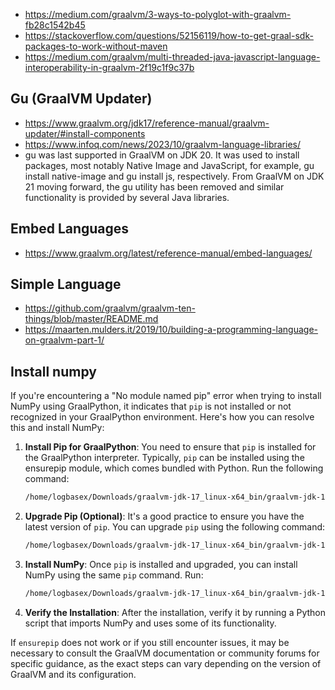 - https://medium.com/graalvm/3-ways-to-polyglot-with-graalvm-fb28c1542b45
- https://stackoverflow.com/questions/52156119/how-to-get-graal-sdk-packages-to-work-without-maven
- https://medium.com/graalvm/multi-threaded-java-javascript-language-interoperability-in-graalvm-2f19c1f9c37b

## Gu (GraalVM Updater)
- https://www.graalvm.org/jdk17/reference-manual/graalvm-updater/#install-components
- https://www.infoq.com/news/2023/10/graalvm-language-libraries/
- gu was last supported in GraalVM on JDK 20. It was used to install packages, most notably Native Image and JavaScript, for example, gu install native-image and gu install js, respectively. From GraalVM on JDK 21 moving forward, the gu utility has been removed and similar functionality is provided by several Java libraries.

## Embed Languages
- https://www.graalvm.org/latest/reference-manual/embed-languages/

## Simple Language
- https://github.com/graalvm/graalvm-ten-things/blob/master/README.md
- https://maarten.mulders.it/2019/10/building-a-programming-language-on-graalvm-part-1/

## Install numpy

If you're encountering a "No module named pip" error when trying to install NumPy using GraalPython, it indicates that `pip` is not installed or not recognized in your GraalPython environment. Here's how you can resolve this and install NumPy:

1. **Install Pip for GraalPython**: You need to ensure that `pip` is installed for the GraalPython interpreter. Typically, `pip` can be installed using the ensurepip module, which comes bundled with Python. Run the following command:
   ```bash
   /home/logbasex/Downloads/graalvm-jdk-17_linux-x64_bin/graalvm-jdk-17.0.7+8.1/bin/graalpy -m ensurepip
   ```

2. **Upgrade Pip (Optional)**: It's a good practice to ensure you have the latest version of `pip`. You can upgrade `pip` using the following command:
   ```bash
   /home/logbasex/Downloads/graalvm-jdk-17_linux-x64_bin/graalvm-jdk-17.0.7+8.1/bin/graalpy -m pip install --upgrade pip
   ```

3. **Install NumPy**: Once `pip` is installed and upgraded, you can install NumPy using the same `pip` command. Run:
   ```bash
   /home/logbasex/Downloads/graalvm-jdk-17_linux-x64_bin/graalvm-jdk-17.0.7+8.1/bin/graalpy -m pip install numpy
   ```

4. **Verify the Installation**: After the installation, verify it by running a Python script that imports NumPy and uses some of its functionality.

If `ensurepip` does not work or if you still encounter issues, it may be necessary to consult the GraalVM documentation or community forums for specific guidance, as the exact steps can vary depending on the version of GraalVM and its configuration.